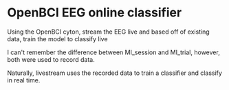# OpenBCI EEG online classifier
 Using the OpenBCI cyton, stream the EEG live and based off of existing data, train the model to classify live

I can't remember the difference between MI_session and MI_trial, however, both were used to record data.

Naturally, livestream uses the recorded data to train a classifier and classify in real time. 
